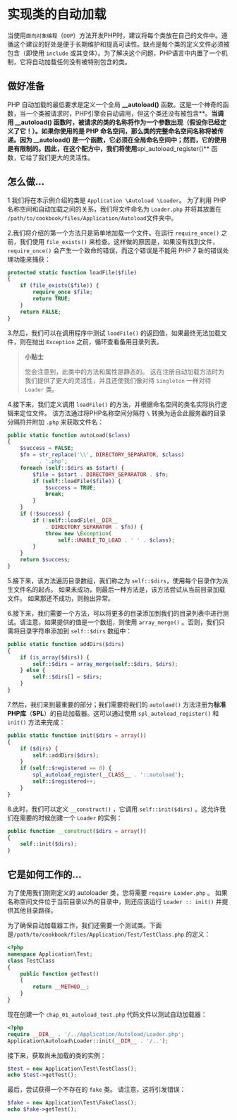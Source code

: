 # 实现类的自动加载

当使用`面向对象编程`（`OOP`）方法开发PHP时，建议将每个类放在自己的文件中。遵循这个建议的好处是便于长期维护和提高可读性。缺点是每个类的定义文件必须被包含（即使用 `include` 或其变体）。为了解决这个问题，PHP语言中内置了一个机制，它将自动加载任何没有被特别包含的类。

## 做好准备

PHP 自动加载的最低要求是定义一个全局 **\_\_autoload\(\)** 函数。这是一个神奇的函数，当一个类被请求时，PHP引擎会自动调用，但这个类还没有被包含**。**当调用 **\_\_autoload\(\)** 函数时，被请求的类的名称将作为一个参数出现（假设你已经定义了它！）。如果你使用的是 PHP 命名空间，那么类的完整命名空间名称将被传递。因为 **\_\_autoload\(\)** 是一个函数，它必须在全局命名空间中；然而，它的使用是有限制的。因此，在这个配方中，我们将使用**spl\_autoload\_register\(\)** 函数，它给了我们更大的灵活性。

## 怎么做...

1.我们将在本示例介绍的类是 `Application \Autoload \Loader`。 为了利用 PHP 名称空间和自动加载之间的关系，我们将文件命名为 `Loader.php` 并将其放置在 `/path/to/cookbook/files/Application/Autoload`文件夹中。

2.我们将介绍的第一个方法只是简单地加载一个文件。在运行 `require_once()` 之前，我们使用 `file_exists()` 来检查。这样做的原因是，如果没有找到文件，`require_once()` 会产生一个致命的错误，而这个错误是不能用 PHP 7 新的错误处理功能来捕获：

```php
protected static function loadFile($file)
{
    if (file_exists($file)) {
        require_once $file;
        return TRUE;
    }
    return FALSE;
}
```

3.然后，我们可以在调用程序中测试 `loadFile()` 的返回值，如果最终无法加载文件，则在抛出 `Exception` 之前，循环查看备用目录列表。

> **小贴士**
>
> 您会注意到，此类中的方法和属性是静态的。 这在注册自动加载方法时为我们提供了更大的灵活性，并且还使我们像对待 `Singleton` 一样对待 `Loader` 类。

4.接下来，我们定义调用 `loadFile()` 的方法，并根据命名空间的类名实际执行逻辑来定位文件。 该方法通过将PHP名称空间分隔符 `\` 转换为适合此服务器的目录分隔符并附加 `.php` 来获取文件名：

```php
public static function autoLoad($class)
{
    $success = FALSE;
    $fn = str_replace('\\', DIRECTORY_SEPARATOR, $class) 
          . '.php';
    foreach (self::$dirs as $start) {
        $file = $start . DIRECTORY_SEPARATOR . $fn;
        if (self::loadFile($file)) {
            $success = TRUE;
            break;
        }
    }
    if (!$success) {
        if (!self::loadFile(__DIR__ 
            . DIRECTORY_SEPARATOR . $fn)) {
            throw new \Exception(
                self::UNABLE_TO_LOAD . ' ' . $class);
        }
    }
    return $success;
}
```

5.接下来，该方法遍历目录数组，我们称之为 `self::$dirs`，使用每个目录作为派生文件名的起点。 如果未成功，则最后一种方法是，该方法尝试从当前目录加载文件。 如果那还不成功，则抛出异常。

6.接下来，我们需要一个方法，可以将更多的目录添加到我们的目录列表中进行测试。请注意，如果提供的值是一个数组，则使用 `array_merge()` 。否则，我们只需将目录字符串添加到 `self::$dirs` 数组中：

```php
public static function addDirs($dirs)
{
    if (is_array($dirs)) {
        self::$dirs = array_merge(self::$dirs, $dirs);
    } else {
        self::$dirs[] = $dirs;
    }
}  
```

7.然后，我们来到最重要的部分；我们需要将我们的 `autoload()` 方法注册为**标准PHP库**（**SPL**）的自动加载器。这可以通过使用 `spl_autoload_register()`  和 `init()` 方法来完成：

```php
public static function init($dirs = array())
{
    if ($dirs) {
        self::addDirs($dirs);
    }
    if (self::$registered == 0) {
        spl_autoload_register(__CLASS__ . '::autoload');
        self::$registered++;
    }
}
```

8.此时，我们可以定义 `__construct()` ，它调用 `self::init($dirs)` 。这允许我们在需要的时候创建一个 `Loader` 的实例：

```php
public function __construct($dirs = array())
{
    self::init($dirs);
}
```

## 它是如何工作的...

为了使用我们刚刚定义的 autoloader 类，您将需要 `require Loader.php` 。 如果名称空间文件位于当前目录以外的目录中，则还应该运行 `Loader :: init()` 并提供其他目录路径。

为了确保自动加载器工作，我们还需要一个测试类。下面是`/path/to/cookbook/files/Application/Test/TestClass.php` 的定义：

```php
<?php
namespace Application\Test;
class TestClass
{
    public function getTest()
    {
        return __METHOD__;
    }
}
```

现在创建一个 `chap_01_autoload_test.php` 代码文件以测试自动加载器：

```php
<?php
require __DIR__ . '/../Application/Autoload/Loader.php';
Application\Autoload\Loader::init(__DIR__ . '/..');
```

接下来，获取尚未加载的类的实例：

```php
$test = new Application\Test\TestClass();
echo $test->getTest();
```

最后，尝试获得一个不存在的 `fake` 类。 请注意，这将引发错误：

```php
$fake = new Application\Test\FakeClass();
echo $fake->getTest();
```


